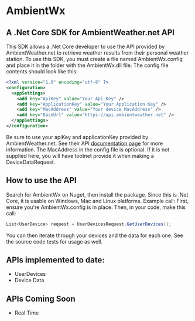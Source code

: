 # AmbientWx
## A .Net Core SDK for AmbientWeather.net API
This SDK allows a .Net Core developer to use the API provided by AmbientWeather.net to retrieve weather results from their personal weather station.
To use this SDK, you must create a file named AmbientWx.config and place it in the folder with the AmbientWx.dll file.
The config file contents should look like this:
```xml
<?xml version="1.0" encoding="utf-8" ?>
<configuration>
  <appSettings>
    <add key="ApiKey" value="Your Api Key" />
    <add key="ApplicationKey" value="Your Application Key" />
    <add key="MacAddress" value="Your device MacAddress" />
    <add key="BaseUrl" value="https://api.ambientweather.net" />
  </appSettings>
</configuration>
```
Be sure to use your apiKey and applicationKey provided by AmbientWeather.net.  See their API [documentation page](https://ambientweather.docs.apiary.io/#) for more information.
The MacAddress in the config file is optional.  If it is not supplied here, you will have tootnet provide it when making a DeviceDataRequest.

## How to use the API
Search for AmbientWx on Nuget, then install the package.  Since this is .Net Core, it is usable on Windows, Mac and Linux platforms.
Example call:
First, ensure you're AmbientWx.config is in place.
Then, in your code, make this call:
```C#
List<UserDevice> request = UserDevicesRequest.GetUserDevices();
```
You can then iterate through your devices and the data for each one.
See the source code tests for usage as well.

## APIs implemented to date:
+ UserDevices
+ Device Data

## APIs Coming Soon
+ Real Time
